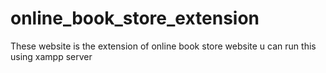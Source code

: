 # online_book_store_extension
 These website is the extension of online book store website
u can run this using xampp server